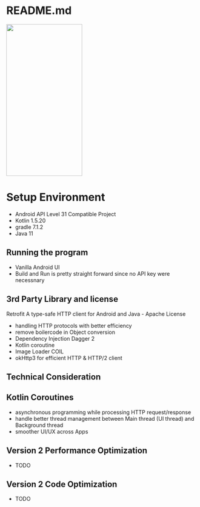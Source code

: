 # README.md


<img src="https://user-images.githubusercontent.com/8448171/156013393-e1427771-aff6-4470-87ae-4d271da449be.png" data-canonical-src="https://user-images.githubusercontent.com/8448171/156013393-e1427771-aff6-4470-87ae-4d271da449be.png" width="200" height="400" />

# Setup Environment 
- Android API Level 31 Compatible Project
- Kotlin 1.5.20
- gradle 7.1.2
- Java 11

## Running the program
- Vanilla Android UI 
- Build and Run is pretty straight forward since no API key were necessnary

## 3rd Party Library and license
Retrofit A type-safe HTTP client for Android and Java - Apache License
- handling HTTP protocols with better efficiency
- remove boilercode in Object conversion
- Dependency Injection Dagger 2
- Kotlin coroutine 
- Image Loader COIL
- okHttp3 for efficient HTTP & HTTP/2 client

## Technical Consideration

## Kotlin Coroutines 
- asynchronous programming while processing HTTP request/response
- handle better thread management between Main thread (UI thread) and Background thread
- smoother UI/UX across Apps

## Version 2 Performance Optimization
- TODO

## Version 2 Code Optimization
- TODO
